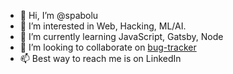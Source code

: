- 👋 Hi, I’m @spabolu
- 👀 I’m interested in Web, Hacking, ML/AI.
- 🌱 I’m currently learning JavaScript, Gatsby, Node
- 💞️ I’m looking to collaborate on [bug-tracker](https://github.com/spabolu/bug-tracker)
- 📫 Best way to reach me is on LinkedIn

<!---
spabolu/spabolu is a ✨ special ✨ repository because its `README.md` (this file) appears on your GitHub profile.
You can click the Preview link to take a look at your changes. It is magical! 
--->
